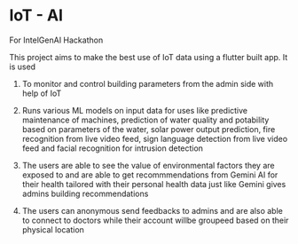 # IoT - AI

For IntelGenAI  Hackathon

This project aims to make the best use of IoT data using a flutter built app. It is used

1) To monitor and control building parameters from the admin side with help of IoT

2) Runs various ML models on input data for uses like predictive maintenance of machines, prediction of water quality and potability based on parameters of the water, solar power output prediction, fire recognition from live video feed, sign language detection from live video feed and facial recognition for intrusion detection

3) The users are able to see the value of environmental factors they are exposed to and are able to get recommmendations from Gemini AI for their health tailored with their personal health data just like Gemini gives admins building recommendations

4) The users can anonymous send feedbacks to admins and are also able to connect to doctors while their account willbe groupeed based on their physical location

